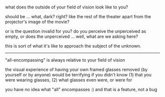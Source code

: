 what does the outside of your field of vision look like to you?

should be ... what, dark? right? like the rest of the theater apart from the projector's image of the movie?

or is the question invalid for you? do you perceive the unperceived as empty, or does the unperceived ... well, what are we asking here?

this is sort of what it's like to approach the subject of the unknown.

---

"all-encompassing" is always relative to your field of vision

the visual experience of having your own framed glasses removed (by yourself or by anyone) would be terrifying if you didn't know (1) that you were wearing glasses, (2) what glasses even were, or were for

you have no idea what "all" encompasses :) and that is a feature, not a bug
